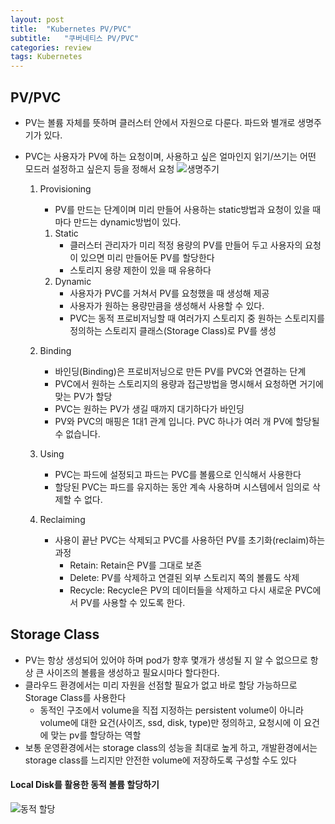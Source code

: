 ```yaml
---
layout: post
title:  "Kubernetes PV/PVC"
subtitle:   "쿠버네티스 PV/PVC"
categories: review
tags: Kubernetes
---
```


## PV/PVC
- PV는 볼륨 자체를 뜻하며 클러스터 안에서 자원으로 다룬다. 파드와 별개로 생명주기가 있다.
- PVC는 사용자가 PV에 하는 요청이며, 사용하고 싶은 얼마인지 읽기/쓰기는 어떤 모드러 설정하고 싶은지 등을 정해서 요청
    ![생명주기](https://img1.daumcdn.net/thumb/R1280x0/?scode=mtistory2&fname=https%3A%2F%2Fblog.kakaocdn.net%2Fdn%2FcGG4N9%2FbtrrKIfEPPV%2FchFy6chDn2PC23MbvC13t1%2Fimg.png)

    1. Provisioning
        - PV를 만드는 단계이며 미리 만들어 사용하는 static방법과 요청이 있을 때마다 만드는 dynamic방법이 있다.
        1. Static
            - 클러스터 관리자가 미리 적정 용량의 PV를 만들어 두고 사용자의 요청이 있으면 미리 만들어둔 PV를 할당한다
            - 스토리지 용량 제한이 있을 때 유용하다
        2. Dynamic
            - 사용자가 PVC를 거쳐서 PV를 요청했을 때 생성해 제공
            -  사용자가 원하는 용량만큼을 생성해서 사용할 수 있다.
            - PVC는 동적 프로비저닝할 때 여러가지 스토리지 중 원하는 스토리지를 정의하는 스토리지 클래스(Storage Class)로 PV를 생성

    2. Binding
        - 바인딩(Binding)은 프로비저닝으로 만든 PV를 PVC와 연결하는 단계
        - PVC에서 원하는 스토리지의 용량과 접근방법을 명시해서 요청하면 거기에 맞는 PV가 할당
        - PVC는 원하는 PV가 생길 때까지 대기하다가 바인딩
        - PV와 PVC의 매핑은 1대1 관계 입니다. PVC 하나가 여러 개 PV에 할당될 수 없습니다.


    3. Using
        - PVC는 파드에 설정되고 파드는 PVC를 볼륨으로 인식해서 사용한다
        - 할당된 PVC는 파드를 유지하는 동안 계속 사용하며 시스템에서 임의로 삭제할 수 없다.

    4. Reclaiming
        - 사용이 끝난 PVC는 삭제되고 PVC를 사용하던 PV를 초기화(reclaim)하는 과정
            - Retain: Retain은 PV를 그대로 보존
            - Delete: PV를 삭제하고 연결된 외부 스토리지 쪽의 볼륨도 삭제
            - Recycle: Recycle은 PV의 데이터들을 삭제하고 다시 새로운 PVC에서 PV를 사용할 수 있도록 한다.


## Storage Class
- PV는 항상 생성되어 있어야 하며 pod가 향후 몇개가 생성될 지 알 수 없으므로 항상 큰 사이즈의 볼륨을 생성하고 필요시마다 할다한다.
- 클라우드 환경에서는 미리 자원을 선점할 필요가 없고 바로 할당 가능하므로 Storage Class를 사용한다
    - 동적인 구조에서 volume을 직접 지정하는 persistent volume이 아니라 volume에 대한 요건(사이즈, ssd, disk, type)만 정의하고, 요청시에 이 요건에 맞는 pv를 할당하는 역할
- 보통 운영환경에서는 storage class의 성능을 최대로 높게 하고, 개발환경에서는 storage class를 느리지만 안전한 volume에 저장하도록 구성할 수도 있다

#### Local Disk를 활용한 동적 볼륨 할당하기
![동적 할당](https://mblogthumb-phinf.pstatic.net/MjAyMDA2MThfMjIg/MDAxNTkyNDc3NTQ3NzM5.XqD9BUQxbOpRjQYDk8Ki7VcIhR4yFg2eTf1Gu0RoO4kg.YlJzuNwTVbsApVKYcH4q4mzQiqyBhjRvBZG4nT9UVOog.PNG.freepsw/image.png?type=w800)

